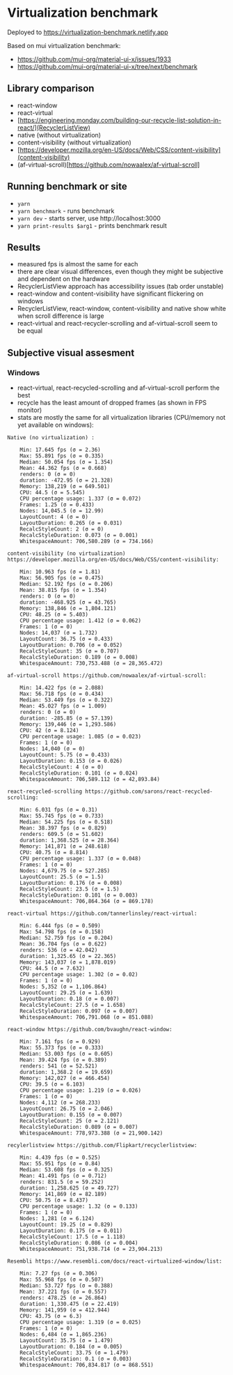 # Virtualization benchmark

Deployed to https://virtualization-benchmark.netlify.app

Based on mui virtualization benchmark:

- https://github.com/mui-org/material-ui-x/issues/1933
- https://github.com/mui-org/material-ui-x/tree/next/benchmark

## Library comparison

- react-window
- react-virtual
- [https://engineering.monday.com/building-our-recycle-list-solution-in-react/](RecyclerListView)
- native (without virtualization)
- content-visibility (without virtualization)
- [https://developer.mozilla.org/en-US/docs/Web/CSS/content-visibility](content-visibility)
- (af-virtual-scroll)[https://github.com/nowaalex/af-virtual-scroll]

## Running benchmark or site

- `yarn`
- `yarn benchmark` - runs benchmark
- `yarn dev` - starts server, use http://localhost:3000
- `yarn print-results $arg1` - prints benchmark result

## Results

- measured fps is almost the same for each
- there are clear visual differences, even though they might be subjective and dependent on the hardware
- RecyclerListView approach has accessibility issues (tab order unstable)
- react-window and content-visibility have significant flickering on windows
- RecyclerListView, react-window, content-visibility and native show white when scroll difference is large
- react-virtual and react-recycler-scrolling and af-virtual-scroll seem to be equal

## Subjective visual assesment

### Windows

- react-virtual, react-recycled-scrolling and af-virtual-scroll perform the best
- recycle has the least amount of dropped frames (as shown in FPS monitor)
- stats are mostly the same for all virtualization libraries (CPU/memory not yet available on windows):

```
Native (no virtualization) :

    Min: 17.645 fps (σ = 2.36)
    Max: 55.891 fps (σ = 0.335)
    Median: 50.054 fps (σ = 1.354)
    Mean: 44.362 fps (σ = 0.668)
    renders: 0 (σ = 0)
    duration: -472.95 (σ = 21.328)
    Memory: 138,219 (σ = 649.501)
    CPU: 44.5 (σ = 5.545)
    CPU percentage usage: 1.337 (σ = 0.072)
    Frames: 1.25 (σ = 0.433)
    Nodes: 14,045.5 (σ = 12.99)
    LayoutCount: 4 (σ = 0)
    LayoutDuration: 0.265 (σ = 0.031)
    RecalcStyleCount: 2 (σ = 0)
    RecalcStyleDuration: 0.073 (σ = 0.001)
    WhitespaceAmount: 706,580.289 (σ = 734.166)

content-visibility (no virtualization) https://developer.mozilla.org/en-US/docs/Web/CSS/content-visibility:

    Min: 10.963 fps (σ = 1.81)
    Max: 56.905 fps (σ = 0.475)
    Median: 52.192 fps (σ = 0.206)
    Mean: 38.815 fps (σ = 1.354)
    renders: 0 (σ = 0)
    duration: -468.925 (σ = 43.765)
    Memory: 138,846 (σ = 1,804.121)
    CPU: 48.25 (σ = 5.403)
    CPU percentage usage: 1.412 (σ = 0.062)
    Frames: 1 (σ = 0)
    Nodes: 14,037 (σ = 1.732)
    LayoutCount: 36.75 (σ = 0.433)
    LayoutDuration: 0.706 (σ = 0.052)
    RecalcStyleCount: 35 (σ = 0.707)
    RecalcStyleDuration: 0.189 (σ = 0.008)
    WhitespaceAmount: 730,753.488 (σ = 28,365.472)

af-virtual-scroll https://github.com/nowaalex/af-virtual-scroll:

    Min: 14.422 fps (σ = 2.088)
    Max: 56.718 fps (σ = 0.434)
    Median: 53.449 fps (σ = 0.322)
    Mean: 45.027 fps (σ = 1.009)
    renders: 0 (σ = 0)
    duration: -285.85 (σ = 57.139)
    Memory: 139,446 (σ = 1,293.586)
    CPU: 42 (σ = 8.124)
    CPU percentage usage: 1.085 (σ = 0.023)
    Frames: 1 (σ = 0)
    Nodes: 14,040 (σ = 0)
    LayoutCount: 5.75 (σ = 0.433)
    LayoutDuration: 0.153 (σ = 0.026)
    RecalcStyleCount: 4 (σ = 0)
    RecalcStyleDuration: 0.101 (σ = 0.024)
    WhitespaceAmount: 706,589.112 (σ = 42,893.84)

react-recycled-scrolling https://github.com/sarons/react-recycled-scrolling:

    Min: 6.031 fps (σ = 0.31)
    Max: 55.745 fps (σ = 0.733)
    Median: 54.225 fps (σ = 0.518)
    Mean: 38.397 fps (σ = 0.829)
    renders: 609.5 (σ = 51.602)
    duration: 1,368.525 (σ = 28.364)
    Memory: 141,871 (σ = 248.618)
    CPU: 40.75 (σ = 8.814)
    CPU percentage usage: 1.337 (σ = 0.048)
    Frames: 1 (σ = 0)
    Nodes: 4,679.75 (σ = 527.285)
    LayoutCount: 25.5 (σ = 1.5)
    LayoutDuration: 0.176 (σ = 0.008)
    RecalcStyleCount: 23.5 (σ = 1.5)
    RecalcStyleDuration: 0.101 (σ = 0.003)
    WhitespaceAmount: 706,864.364 (σ = 869.178)

react-virtual https://github.com/tannerlinsley/react-virtual:

    Min: 6.444 fps (σ = 0.509)
    Max: 54.798 fps (σ = 0.158)
    Median: 52.759 fps (σ = 0.204)
    Mean: 36.704 fps (σ = 0.622)
    renders: 536 (σ = 42.042)
    duration: 1,325.65 (σ = 22.365)
    Memory: 143,037 (σ = 1,878.019)
    CPU: 44.5 (σ = 7.632)
    CPU percentage usage: 1.302 (σ = 0.02)
    Frames: 1 (σ = 0)
    Nodes: 5,352 (σ = 1,106.864)
    LayoutCount: 29.25 (σ = 1.639)
    LayoutDuration: 0.18 (σ = 0.007)
    RecalcStyleCount: 27.5 (σ = 1.658)
    RecalcStyleDuration: 0.097 (σ = 0.007)
    WhitespaceAmount: 706,791.068 (σ = 851.088)

react-window https://github.com/bvaughn/react-window:

    Min: 7.161 fps (σ = 0.929)
    Max: 55.373 fps (σ = 0.333)
    Median: 53.003 fps (σ = 0.605)
    Mean: 39.424 fps (σ = 0.389)
    renders: 541 (σ = 52.521)
    duration: 1,368.2 (σ = 19.659)
    Memory: 142,027 (σ = 466.454)
    CPU: 39.5 (σ = 6.103)
    CPU percentage usage: 1.219 (σ = 0.026)
    Frames: 1 (σ = 0)
    Nodes: 4,112 (σ = 268.233)
    LayoutCount: 26.75 (σ = 2.046)
    LayoutDuration: 0.155 (σ = 0.007)
    RecalcStyleCount: 25 (σ = 2.121)
    RecalcStyleDuration: 0.089 (σ = 0.007)
    WhitespaceAmount: 778,973.388 (σ = 21,900.142)

recylerlistview https://github.com/Flipkart/recyclerlistview:

    Min: 4.439 fps (σ = 0.525)
    Max: 55.951 fps (σ = 0.84)
    Median: 53.608 fps (σ = 0.325)
    Mean: 41.491 fps (σ = 0.712)
    renders: 831.5 (σ = 59.252)
    duration: 1,258.625 (σ = 49.727)
    Memory: 141,869 (σ = 82.189)
    CPU: 50.75 (σ = 8.437)
    CPU percentage usage: 1.32 (σ = 0.133)
    Frames: 1 (σ = 0)
    Nodes: 1,281 (σ = 6.124)
    LayoutCount: 19.25 (σ = 0.829)
    LayoutDuration: 0.175 (σ = 0.011)
    RecalcStyleCount: 17.5 (σ = 1.118)
    RecalcStyleDuration: 0.086 (σ = 0.004)
    WhitespaceAmount: 751,938.714 (σ = 23,904.213)

Resembli https://www.resembli.com/docs/react-virtualized-window/list:

    Min: 7.27 fps (σ = 0.306)
    Max: 55.968 fps (σ = 0.507)
    Median: 53.727 fps (σ = 0.388)
    Mean: 37.221 fps (σ = 0.557)
    renders: 478.25 (σ = 26.864)
    duration: 1,330.475 (σ = 22.419)
    Memory: 141,959 (σ = 412.944)
    CPU: 43.75 (σ = 6.3)
    CPU percentage usage: 1.319 (σ = 0.025)
    Frames: 1 (σ = 0)
    Nodes: 6,484 (σ = 1,865.236)
    LayoutCount: 35.75 (σ = 1.479)
    LayoutDuration: 0.184 (σ = 0.005)
    RecalcStyleCount: 33.75 (σ = 1.479)
    RecalcStyleDuration: 0.1 (σ = 0.003)
    WhitespaceAmount: 706,834.817 (σ = 868.551)
```
